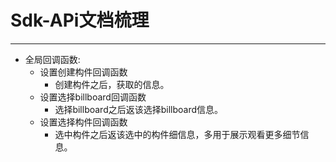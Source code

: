 # Sdk-APi文档梳理
***
- 全局回调函数: 
   - 设置创建构件回调函数
      - 创建构件之后，获取的信息。
   - 设置选择billboard回调函数
      - 选择billboard之后返该选择billboard信息。
   - 设置选择构件回调函数
      - 选中构件之后返该选中的构件细信息，多用于展示观看更多细节信息。

